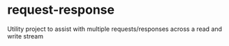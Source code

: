# request-response
Utility project to assist with multiple requests/responses across a read and write stream
